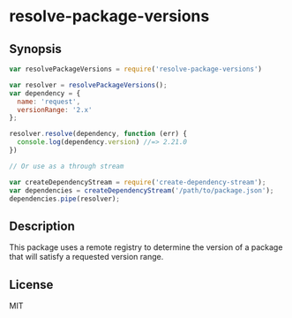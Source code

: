 # resolve-package-versions

## Synopsis

```javascript
var resolvePackageVersions = require('resolve-package-versions')

var resolver = resolvePackageVersions();
var dependency = {
  name: 'request',
  versionRange: '2.x'
};

resolver.resolve(dependency, function (err) {
  console.log(dependency.version) //=> 2.21.0
})

// Or use as a through stream

var createDependencyStream = require('create-dependency-stream');
var dependencies = createDependencyStream('/path/to/package.json');
dependencies.pipe(resolver);
```

## Description

This package uses a remote registry to determine the version of a package that
will satisfy a requested version range.

## License

MIT
